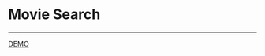 # Movie Search
---------------------------------------------------
[DEMO](https://movie-search-himimetsu.netlify.app/)
